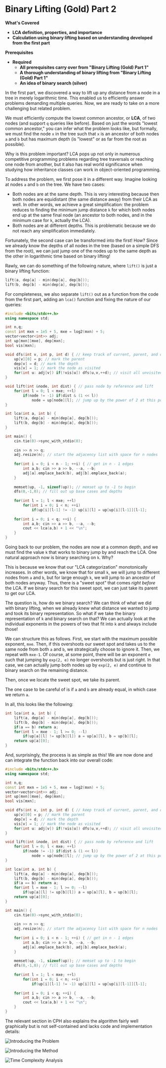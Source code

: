# Binary Lifting \(Gold\) Part 2

**What's Covered**

* **LCA definition, properties, and importance**
* **Calculation using binary lifting based on understanding developed from the first part**

**Prerequisites**

* **Required**
  * **All prerequisites carry over from "Binary Lifting \(Gold\) Part 1"**
  * **A thorough understanding of binary lifting from "Binary Lifting \(Gold\) Part 1"**
  * **An idea of binary search \(silver\)**

In the first part, we discovered a way to lift up any distance from a node in a tree in merely logarithmic time. This enabled us to efficiently answer problems demanding multiple queries. Now, we are ready to take on a more challenging but related problem. 

We must efficiently compute the lowest common ancestor, or **LCA**, of two nodes \(and support `q` queries like before\). Based on just the words "lowest common ancestor," you can infer what the problem looks like, but formally, we must find the node `x` in the tree such that `x` is an ancestor of both nodes `a` and `b` but has maximum depth \(is "lowest" or as far from the root as possible\). 

Why is this problem important? LCA pops up not only in numerous competitive programming problems regarding tree traversals or reaching one node from another, but it also has real world significance when studying how inheritance classes can work in object-oriented programming. 

To address the problem, we first pose it in a different way. Imagine looking at nodes `a` and `b` on the tree. We have two cases:

* Both nodes are at the same depth. This is very interesting because then both nodes are equidistant \(the same distance away\) from their LCA as well. In other words, we achieve a great simplification: the problem reduces to finding the minimum jump distance `k` for which both nodes end up at the same final node \(an ancestor to both nodes, and in the minimum case for `k`, actually the LCA\). 
* Both nodes are at different depths. This is problematic because we do not reach any simplification immediately. 

Fortunately, the second case can be transformed into the first! How? Since we already know the depths of all nodes in the tree \(based on a simple DFS from the root\), we can just jump one of the nodes up to the same depth as the other in logarithmic time based on binary lifting!

Rawly, we can do something of the following nature, where `lift()` is just a binary lifting function:

```cpp
lift(a, dep[a] - min(dep[a], dep[b])); 
lift(b, dep[b] - min(dep[a], dep[b])); 
```

For completeness, we also separate `lift()` out as a function from the code from the first part, adding an `lca()` function and fixing the nature of our queries:

```cpp
#include <bits/stdc++.h>
using namespace std; 

int n,q; 
const int mxn = 1e5 + 5, mxe = log2(mxn) + 5; 
vector<vector<int>> adj; 
int up[mxn][mxe], dep[mxn]; 
bool vis[mxn];

void dfs(int v, int p, int d) { // keep track of current, parent, and depth
    up[v][0] = p; // mark the parent
    dep[v] = d; // mark the depth
    vis[v] = 1; // mark the node as visited
    for(int u: adj[v]) if(!vis[u]) dfs(u,v,++d); // visit all unvisited children
}

void lift(int &node, int dist) { // pass node by reference and lift
    for(int l = 0; l < mxe; ++l) 
        if(node != -1) if(dist & (1 << l)) 
            node = up[node][l]; // jump up by the power of 2 at this point
}

int lca(int a, int b) {
    lift(a, dep[a] - min(dep[a], dep[b])); 
    lift(b, dep[b] - min(dep[a], dep[b])); 
}

int main() {
    cin.tie(0)->sync_with_stdio(0);
     
    cin >> n >> q; 
    adj.resize(n); // start the adjacency list with space for n nodes
    
    for(int i = 0; i < n - 1; ++i) { // get in n - 1 edges
        int a,b; cin >> a >> b, --a, --b; 
        adj[a].emplace_back(b), adj[b].emplace_back(a); 
    } 
    
    memset(up, -1, sizeof(up)); // memset up to -1 to begin
    dfs(0,-1,0); // fill out up base cases and depths
    
    for(int l = 1; l < mxe; ++l) 
        for(int i = 0; i < n; ++i) 
            if(up[i][l-1] != -1) up[i][l] = up[up[i][l-1]][l-1];
    
    for(int i = 0; i < q; ++i) {
        int a,b; cin >> a >> b, --a, --b; 
        cout << lca(a,b) + 1 << "\n"; 
    }
}
```

Going back to our problem, the nodes are now at a common depth, and we must find the value `k` that works to binary jump by and reach the LCA. One natural approach now is binary searching on `k`. Why? 

This is because we know that our "LCA categorization" monotonically increases. In other words, we know that for small `k`, we will jump to different nodes from `a` and `b`, but for large enough `k`, we will jump to an ancestor of both nodes anyway. Thus, there is a "sweet spot" that comes _right before_ the LCA. If we binary search for this sweet spot, we can just take its parent to get our LCA. 

The question is, how do we binary search? We can think of what we did with binary lifting, when we already knew what distance we wanted to jump and took its binary representation. So what if we take the binary representation of `k` and binary search on that? We can actually look at the individual exponents in the powers of two that fit into `k` and always include those!

We can structure this as follows. First, we start with the maximum possible exponent, `mxe`. Then, if this overshoots our sweet spot and takes us to the same node from both `a` and `b`, we strategically choose to ignore it. Then, we repeat with `mxe-1`. Of course, at some point, there will be an exponent `e` such that jumping by `exp(2, e)` no longer overshoots but is just right. In that case, we can actually jump both nodes up by `exp(2, e)` and continue to binary search on the remaining distance. 

Then, once we locate the sweet spot, we take its parent. 

The one case to be careful of is if `a` and `b` are already equal, in which case we return `a`. 

In all, this looks like the following: 

```cpp
int lca(int a, int b) {
    lift(a, dep[a] - min(dep[a], dep[b])); 
    lift(b, dep[b] - min(dep[a], dep[b])); 
    if(a == b) return a; 
    for(int l = mxe - 1; l >= 0; --l)
        if(up[a][l] != up[b][l]) a = up[a][l], b = up[b][l]; 
    return up[a][0]; 
}
```

And, surprisingly, the process is as simple as this! We are now done and can integrate the function back into our overall code:

```cpp
#include <bits/stdc++.h>
using namespace std; 

int n,q; 
const int mxn = 1e5 + 5, mxe = log2(mxn) + 5; 
vector<vector<int>> adj; 
int up[mxn][mxe], dep[mxn]; 
bool vis[mxn];

void dfs(int v, int p, int d) { // keep track of current, parent, and depth
    up[v][0] = p; // mark the parent
    dep[v] = d; // mark the depth
    vis[v] = 1; // mark the node as visited
    for(int u: adj[v]) if(!vis[u]) dfs(u,v,++d); // visit all unvisited children
}

void lift(int &node, int dist) { // pass node by reference and lift
    for(int l = 0; l < mxe; ++l) 
        if(node != -1) if(dist & (1 << l)) 
            node = up[node][l]; // jump up by the power of 2 at this point
}

int lca(int a, int b) {
    lift(a, dep[a] - min(dep[a], dep[b])); 
    lift(b, dep[b] - min(dep[a], dep[b])); 
    if(a == b) return a;
    for(int l = mxe - 1; l >= 0; --l)
        if(up[a][l] != up[b][l]) a = up[a][l], b = up[b][l]; 
    return up[a][0]; 
}

int main() {
    cin.tie(0)->sync_with_stdio(0);
     
    cin >> n >> q; 
    adj.resize(n); // start the adjacency list with space for n nodes
    
    for(int i = 0; i < n - 1; ++i) { // get in n - 1 edges
        int a,b; cin >> a >> b, --a, --b; 
        adj[a].emplace_back(b), adj[b].emplace_back(a); 
    } 
    
    memset(up, -1, sizeof(up)); // memset up to -1 to begin
    dfs(0,-1,0); // fill out up base cases and depths
    
    for(int l = 1; l < mxe; ++l) 
        for(int i = 0; i < n; ++i) 
            if(up[i][l-1] != -1) up[i][l] = up[up[i][l-1]][l-1];
    
    for(int i = 0; i < q; ++i) {
        int a,b; cin >> a >> b, --a, --b; 
        cout << lca(a,b) + 1 << "\n"; 
    }
}
```

The relevant section in CPH also explains the algorithm fairly well graphically but is not self-contained and lacks code and implementation details:

![Introducing the Problem](.gitbook/assets/image%20%2810%29.png)

![Introducing the Method](.gitbook/assets/image%20%288%29.png)

![Time Complexity Analysis](.gitbook/assets/image%20%289%29.png)

